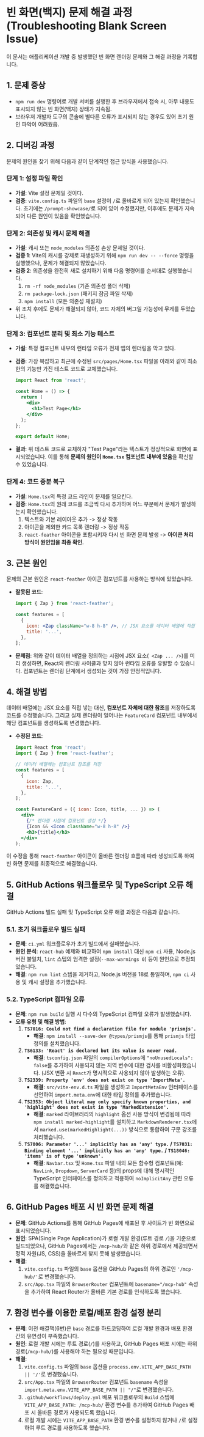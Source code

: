 # 빈 화면(백지) 문제 해결 과정 (Troubleshooting Blank Screen Issue)

이 문서는 애플리케이션 개발 중 발생했던 빈 화면 렌더링 문제와 그 해결 과정을 기록합니다.

## 1. 문제 증상

- `npm run dev` 명령어로 개발 서버를 실행한 후 브라우저에서 접속 시, 아무 내용도 표시되지 않는 빈 화면(백지) 상태가 지속됨.
- 브라우저 개발자 도구의 콘솔에 별다른 오류가 표시되지 않는 경우도 있어 초기 원인 파악이 어려웠음.

## 2. 디버깅 과정

문제의 원인을 찾기 위해 다음과 같이 단계적인 접근 방식을 사용했습니다.

### 단계 1: 설정 파일 확인

- **가설**: Vite 설정 문제일 것이다.
- **검증**: `vite.config.ts` 파일의 `base` 설정이 `/`로 올바르게 되어 있는지 확인했습니다. 초기에는 `/prompt-showcase/`로 되어 있어 수정했지만, 이후에도 문제가 지속되어 다른 원인이 있음을 확인했습니다.

### 단계 2: 의존성 및 캐시 문제 해결

- **가설**: 캐시 또는 `node_modules` 의존성 손상 문제일 것이다.
- **검증 1**: Vite의 캐시를 강제로 재생성하기 위해 `npm run dev -- --force` 명령을 실행했으나, 문제가 해결되지 않았습니다.
- **검증 2**: 의존성을 완전히 새로 설치하기 위해 다음 명령어를 순서대로 실행했습니다.
  1. `rm -rf node_modules` (기존 의존성 폴더 삭제)
  2. `rm package-lock.json` (패키지 잠금 파일 삭제)
  3. `npm install` (모든 의존성 재설치)
- 위 조치 후에도 문제가 해결되지 않아, 코드 자체의 버그일 가능성에 무게를 두었습니다.

### 단계 3: 컴포넌트 분리 및 최소 기능 테스트

- **가설**: 특정 컴포넌트 내부의 런타임 오류가 전체 앱의 렌더링을 막고 있다.
- **검증**: 가장 복잡하고 최근에 수정된 `src/pages/Home.tsx` 파일을 아래와 같이 최소한의 기능만 가진 테스트 코드로 교체했습니다.

  ```jsx
  import React from 'react';

  const Home = () => {
    return (
      <div>
        <h1>Test Page</h1>
      </div>
    );
  };

  export default Home;
  ```

- **결과**: 위 테스트 코드로 교체하자 "Test Page"라는 텍스트가 정상적으로 화면에 표시되었습니다. 이를 통해 **문제의 원인이 `Home.tsx` 컴포넌트 내부에 있음**을 확신할 수 있었습니다.

### 단계 4: 코드 증분 복구

- **가설**: `Home.tsx`의 특정 코드 라인이 문제를 일으킨다.
- **검증**: `Home.tsx`의 원래 코드를 조금씩 다시 추가하며 어느 부분에서 문제가 발생하는지 확인했습니다.
  1. 텍스트와 기본 레이아웃 추가 -> 정상 작동
  2. 아이콘을 제외한 카드 목록 렌더링 -> 정상 작동
  3. `react-feather` 아이콘을 포함시키자 다시 빈 화면 문제 발생 -> **아이콘 처리 방식이 원인임을 최종 확인**.

## 3. 근본 원인

문제의 근본 원인은 `react-feather` 아이콘 컴포넌트를 사용하는 방식에 있었습니다.

- **잘못된 코드**:
  ```jsx
  import { Zap } from 'react-feather';

  const features = [
    {
      icon: <Zap className="w-8 h-8" />, // JSX 요소를 데이터 배열에 직접 할당
      title: '...',
    },
  ];
  ```

- **문제점**: 위와 같이 데이터 배열을 정의하는 시점에 JSX 요소(` <Zap ... />`)를 미리 생성하면, React의 렌더링 사이클과 맞지 않아 런타임 오류를 유발할 수 있습니다. 컴포넌트는 렌더링 단계에서 생성되는 것이 가장 안정적입니다.

## 4. 해결 방법

데이터 배열에는 JSX 요소를 직접 넣는 대신, **컴포넌트 자체에 대한 참조**를 저장하도록 코드를 수정했습니다. 그리고 실제 렌더링이 일어나는 `FeatureCard` 컴포넌트 내부에서 해당 컴포넌트를 생성하도록 변경했습니다.

- **수정된 코드**:
  ```jsx
  import React from 'react';
  import { Zap } from 'react-feather';

  // 데이터 배열에는 컴포넌트 참조를 저장
  const features = [
    {
      icon: Zap,
      title: '...',
    },
  ];

  const FeatureCard = ({ icon: Icon, title, ... }) => (
    <div>
      {/* 렌더링 시점에 컴포넌트 생성 */}
      {Icon && <Icon className="w-8 h-8" />}
      <h3>{title}</h3>
    </div>
  );
  ```

이 수정을 통해 `react-feather` 아이콘이 올바른 렌더링 흐름에 따라 생성되도록 하여 빈 화면 문제를 최종적으로 해결했습니다.

## 5. GitHub Actions 워크플로우 및 TypeScript 오류 해결

GitHub Actions 빌드 실패 및 TypeScript 오류 해결 과정은 다음과 같습니다.

### 5.1. 초기 워크플로우 빌드 실패

- **문제**: `ci.yml` 워크플로우가 초기 빌드에서 실패했습니다.
- **원인 분석**: `react-hub` 예제와 비교하여 `npm install` 대신 `npm ci` 사용, Node.js 버전 불일치, `lint` 스텝의 엄격한 설정(`--max-warnings 0`) 등이 원인으로 추정되었습니다.
- **해결**: `npm run lint` 스텝을 제거하고, Node.js 버전을 18로 통일하며, `npm ci` 사용 및 캐시 설정을 추가했습니다.

### 5.2. TypeScript 컴파일 오류

- **문제**: `npm run build` 실행 시 다수의 TypeScript 컴파일 오류가 발생했습니다.
- **오류 유형 및 해결 방법**:
    1.  **`TS7016: Could not find a declaration file for module 'prismjs'.`**
        -   **해결**: `npm install --save-dev @types/prismjs`를 통해 `prismjs` 타입 정의를 설치했습니다.
    2.  **`TS6133: 'React' is declared but its value is never read.`**
        -   **해결**: `tsconfig.json` 파일의 `compilerOptions`에 `"noUnusedLocals": false`를 추가하여 사용되지 않는 지역 변수에 대한 검사를 비활성화했습니다. (JSX 변환 시 `React`가 명시적으로 사용되지 않아 발생하는 오류).
    3.  **`TS2339: Property 'env' does not exist on type 'ImportMeta'.`**
        -   **해결**: `src/vite-env.d.ts` 파일을 생성하고 `ImportMetaEnv` 인터페이스를 선언하여 `import.meta.env`에 대한 타입 정의를 추가했습니다.
    4.  **`TS2353: Object literal may only specify known properties, and 'highlight' does not exist in type 'MarkedExtension'.`**
        -   **해결**: `marked` 라이브러리의 `highlight` 옵션 사용 방식이 변경됨에 따라 `npm install marked-highlight`를 설치하고 `MarkdownRenderer.tsx`에서 `marked.use(markedHighlight(...))` 방식으로 통합하여 구문 강조를 처리했습니다.
    5.  **`TS7006: Parameter '...' implicitly has an 'any' type.` / `TS7031: Binding element '...' implicitly has an 'any' type.` / `TS18046: 'items' is of type 'unknown'.`**
        -   **해결**: `Navbar.tsx` 및 `Home.tsx` 파일 내의 모든 함수형 컴포넌트(예: `NavLink`, `Dropdown`, `ServerCard` 등)의 props에 대해 명시적인 TypeScript 인터페이스를 정의하고 적용하여 `noImplicitAny` 관련 오류를 해결했습니다.

## 6. GitHub Pages 배포 시 빈 화면 문제 해결

- **문제**: GitHub Actions를 통해 GitHub Pages에 배포된 후 사이트가 빈 화면으로 표시되었습니다.
- **원인**: SPA(Single Page Application)가 로컬 개발 환경(루트 경로 `/`)을 기준으로 빌드되었으나, GitHub Pages에서는 `/mcp-hub/`와 같은 하위 경로에서 제공되면서 정적 자원(JS, CSS)을 올바르게 찾지 못해 발생했습니다.
- **해결**: 
    1.  `vite.config.ts` 파일의 `base` 옵션을 GitHub Pages의 하위 경로인 `'/mcp-hub/'`로 변경했습니다.
    2.  `src/App.tsx` 파일의 `BrowserRouter` 컴포넌트에 `basename="/mcp-hub"` 속성을 추가하여 React Router가 올바른 기본 경로를 인식하도록 했습니다.

## 7. 환경 변수를 이용한 로컬/배포 환경 설정 분리

- **문제**: 이전 해결책(6번)은 `base` 경로를 하드코딩하여 로컬 개발 환경과 배포 환경 간의 유연성이 부족했습니다.
- **원인**: 로컬 개발 시에는 루트 경로(`/`)를 사용하고, GitHub Pages 배포 시에는 하위 경로(`/mcp-hub/`)를 사용해야 하는 필요성 때문입니다.
- **해결**: 
    1.  `vite.config.ts` 파일의 `base` 옵션을 `process.env.VITE_APP_BASE_PATH || '/'`로 변경했습니다.
    2.  `src/App.tsx` 파일의 `BrowserRouter` 컴포넌트 `basename` 속성을 `import.meta.env.VITE_APP_BASE_PATH || "/"`로 변경했습니다.
    3.  `.github/workflows/deploy.yml` 배포 워크플로우의 `Build` 스텝에 `VITE_APP_BASE_PATH: /mcp-hub/` 환경 변수를 추가하여 GitHub Pages 배포 시 올바른 경로가 사용되도록 했습니다.
    4.  로컬 개발 시에는 `VITE_APP_BASE_PATH` 환경 변수를 설정하지 않거나 `/`로 설정하여 루트 경로를 사용하도록 했습니다.